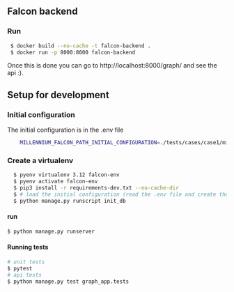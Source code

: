 ## Falcon backend

### Run
```sh
 $ docker build --no-cache -t falcon-backend .
 $ docker run -p 8000:8000 falcon-backend
```

Once this is done you can go to http://localhost:8000/graph/ and see the api :).

## Setup for development

### Initial configuration
The initial configuration is in the .env file
```sh
    MILLENNIUM_FALCON_PATH_INITIAL_CONFIGURATION=./tests/cases/case1/millennium-falcon.json
```

### Create a virtualenv
```sh
  $ pyenv virtualenv 3.12 falcon-env 
  $ pyenv activate falcon-env
  $ pip3 install -r requirements-dev.txt --no-cache-dir
  $ # load the initial configuration (read the .env file and create the data on the db)
  $ python manage.py runscript init_db
```

#### run
```sh
$ python manage.py runserver
```

#### Running tests
```sh
# unit tests 
$ pytest
# api tests
$ python manage.py test graph_app.tests
```
